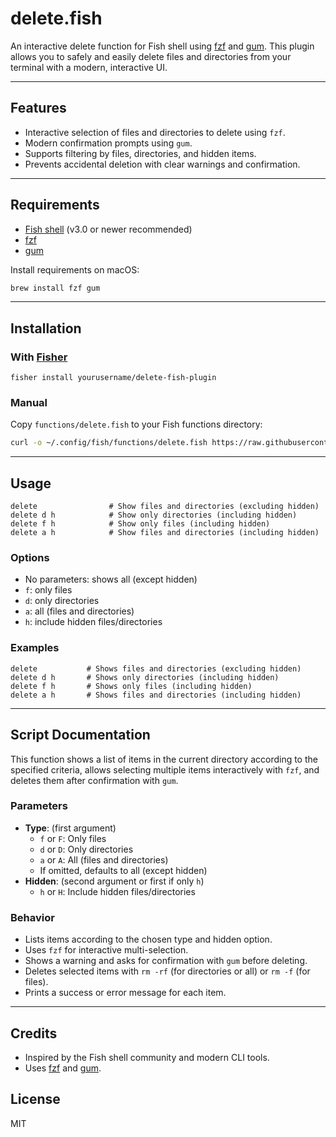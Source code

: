 # delete.fish

An interactive delete function for Fish shell using [fzf](https://github.com/junegunn/fzf) and [gum](https://github.com/charmbracelet/gum). This plugin allows you to safely and easily delete files and directories from your terminal with a modern, interactive UI.

---

## Features

- Interactive selection of files and directories to delete using `fzf`.
- Modern confirmation prompts using `gum`.
- Supports filtering by files, directories, and hidden items.
- Prevents accidental deletion with clear warnings and confirmation.

---

## Requirements

- [Fish shell](https://fishshell.com/) (v3.0 or newer recommended)
- [fzf](https://github.com/junegunn/fzf)
- [gum](https://github.com/charmbracelet/gum)

Install requirements on macOS:

```sh
brew install fzf gum
```

---

## Installation

### With [Fisher](https://github.com/jorgebucaran/fisher)

```fish
fisher install yourusername/delete-fish-plugin
```

### Manual

Copy `functions/delete.fish` to your Fish functions directory:

```sh
curl -o ~/.config/fish/functions/delete.fish https://raw.githubusercontent.com/yourusername/delete-fish-plugin/main/functions/delete.fish
```

---

## Usage

```fish
delete                # Show files and directories (excluding hidden)
delete d h            # Show only directories (including hidden)
delete f h            # Show only files (including hidden)
delete a h            # Show files and directories (including hidden)
```

### Options

- No parameters: shows all (except hidden)
- `f`: only files
- `d`: only directories
- `a`: all (files and directories)
- `h`: include hidden files/directories

### Examples

```fish
delete           # Shows files and directories (excluding hidden)
delete d h       # Shows only directories (including hidden)
delete f h       # Shows only files (including hidden)
delete a h       # Shows files and directories (including hidden)
```

---

## Script Documentation

This function shows a list of items in the current directory according to the specified criteria, allows selecting multiple items interactively with `fzf`, and deletes them after confirmation with `gum`.

### Parameters

- **Type**: (first argument)
  - `f` or `F`: Only files
  - `d` or `D`: Only directories
  - `a` or `A`: All (files and directories)
  - If omitted, defaults to all (except hidden)
- **Hidden**: (second argument or first if only `h`)
  - `h` or `H`: Include hidden files/directories

### Behavior

- Lists items according to the chosen type and hidden option.
- Uses `fzf` for interactive multi-selection.
- Shows a warning and asks for confirmation with `gum` before deleting.
- Deletes selected items with `rm -rf` (for directories or all) or `rm -f` (for files).
- Prints a success or error message for each item.

---

## Credits

- Inspired by the Fish shell community and modern CLI tools.
- Uses [fzf](https://github.com/junegunn/fzf) and [gum](https://github.com/charmbracelet/gum).

## License

MIT
